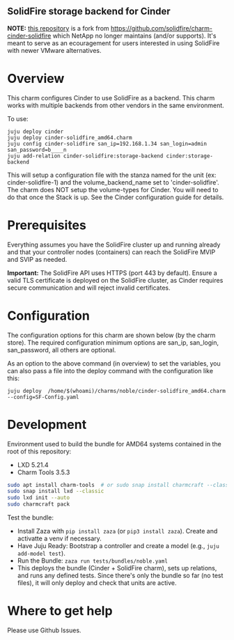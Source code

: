 SolidFire storage backend for Cinder
------------------------------------

**NOTE:** [this repository](https://github.com/solidfire/charm-cinder-solidfire) is a fork from https://github.com/solidfire/charm-cinder-solidfire which NetApp no longer maintains (and/or supports). It's meant to serve as an ecouragement for users interested in using SolidFire with newer VMware alternatives.

Overview
========

This charm configures Cinder to use SolidFire as a backend. This charm works
with multiple backends from other vendors in the same environment. 

To use:

    juju deploy cinder
    juju deploy cinder-solidfire_amd64.charm
    juju config cinder-solidfire san_ip=192.168.1.34 san_login=admin san_password=b____n
    juju add-relation cinder-solidfire:storage-backend cinder:storage-backend

This will setup a configuration file with the stanza named for the unit
(ex: cinder-solidfire-1) and the volume_backend_name set to 'cinder-solidfire'.
The charm does NOT setup the volume-types for Cinder. You will need to do that
once the Stack is up. See the Cinder configuration guide for details. 

Prerequisites
=============

Everything assumes you have the SolidFire cluster up and running already and
that your controller nodes (containers) can reach the SolidFire MVIP and SVIP
as needed.

**Important:** The SolidFire API uses HTTPS (port 443 by default). Ensure a 
valid TLS certificate is deployed on the SolidFire cluster, as Cinder requires 
secure communication and will reject invalid certificates.

Configuration
=============

The configuration options for this charm are shown below (by the charm store).
The required configuration minimum options are san_ip, san_login, san_password,
all others are optional. 

As an option to the above command (in overview) to set the variables, you can
also pass a file into the deploy command with the configuration like this:

    juju deploy  /home/$(whoami)/charms/noble/cinder-solidfire_amd64.charm --config=SF-Config.yaml

Development
===========

Environment used to build the bundle for AMD64 systems contained in the root of this repository:

- LXD 5.21.4
- Charm Tools 3.5.3

```sh
sudo apt install charm-tools  # or sudo snap install charmcraft --classic for the newer tool
sudo snap install lxd --classic
sudo lxd init --auto
sudo charmcraft pack
```

Test the bundle:

- Install Zaza with `pip install zaza` (or `pip3 install zaza`). Create and activatte a venv if necessary.
- Have Juju Ready: Bootstrap a controller and create a model (e.g., `juju add-model test`).
- Run the Bundle: `zaza run tests/bundles/noble.yaml`
- This deploys the bundle (Cinder + SolidFire charm), sets up relations, and runs any defined tests. 
Since there's only the bundle so far (no test files), it will only deploy and check that units are active.

Where to get help
===================

Please use Github Issues.

